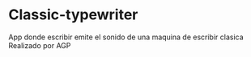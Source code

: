 # Classic-typewriter
App donde escribir emite el sonido de una maquina de escribir clasica
Realizado por AGP
